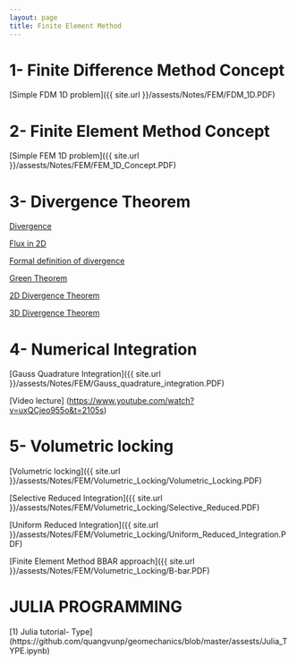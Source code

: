 ```yaml
---
layout: page
title: Finite Element Method 
---
```


<h1> 1- Finite Difference Method Concept </h1>
[Simple FDM 1D problem]({{ site.url }}/assests/Notes/FEM/FDM_1D.PDF)

<h1> 2- Finite Element Method Concept </h1>
[Simple FEM 1D problem]({{ site.url }}/assests/Notes/FEM/FEM_1D_Concept.PDF)


<h1> 3- Divergence Theorem </h1>

[Divergence](https://www.khanacademy.org/math/multivariable-calculus/multivariable-derivatives/divergence-and-curl-articles/a/divergence)

[Flux in 2D](https://www.khanacademy.org/math/multivariable-calculus/integrating-multivariable-functions/line-integrals-in-vector-fields-articles/a/flux-in-two-dimensions)

[Formal definition of divergence](https://www.khanacademy.org/math/multivariable-calculus/greens-theorem-and-stokes-theorem/formal-definitions-of-divergence-and-curl/a/formal-definition-of-divergence-in-two-dimensions)

[Green Theorem](https://www.khanacademy.org/math/multivariable-calculus/greens-theorem-and-stokes-theorem/greens-theorem-articles/a/greens-theorem)

[2D Divergence Theorem](https://www.khanacademy.org/math/multivariable-calculus/greens-theorem-and-stokes-theorem/divergence-theorem-articles/a/2d-divergence-theorem)

[3D Divergence Theorem](https://www.khanacademy.org/math/multivariable-calculus/greens-theorem-and-stokes-theorem/divergence-theorem-articles/a/3d-divergence-theorem)

<h1> 4- Numerical Integration </h1>
[Gauss Quadrature Integration]({{ site.url }}/assests/Notes/FEM/Gauss_quadrature_integration.PDF)

[Video lecture] (https://www.youtube.com/watch?v=uxQCjeo955o&t=2105s)

<h1> 5- Volumetric locking </h1>
[Volumetric locking]({{ site.url }}/assests/Notes/FEM/Volumetric_Locking/Volumetric_Locking.PDF)

[Selective Reduced Integration]({{ site.url }}/assests/Notes/FEM/Volumetric_Locking/Selective_Reduced.PDF)

[Uniform Reduced Integration]({{ site.url }}/assests/Notes/FEM/Volumetric_Locking/Uniform_Reduced_Integration.PDF)

[Finite Element Method BBAR approach]({{ site.url }}/assests/Notes/FEM/Volumetric_Locking/B-bar.PDF)


<h1> JULIA PROGRAMMING </h1>
[1) Julia tutorial- Type](https://github.com/quangvunp/geomechanics/blob/master/assests/Julia_TYPE.ipynb)



